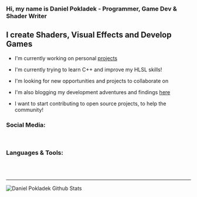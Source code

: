 ### Hi, my name is Daniel Pokladek - Programmer, Game Dev & Shader Writer

## I create Shaders, Visual Effects and Develop Games
- I'm currently working on personal [projects][projects]
- I'm currently trying to learn C++ and improve my HLSL skills!
- I'm looking for new opportunities and projects to collaborate on
- I'm also blogging my development adventures and findings [here][blog]

- I want to start contributing to open source projects, to help the community!

### Social Media:

<br/>

### Languages & Tools:


<br/>
<br/>

<!-- ### Latest Blog Posts: -->

---

<img align="left" alt="Daniel Pokladek Github Stats" src="https://github-readme-stats.vercel.app/api?username=danielpokladek&show_icons=true&hide_border=true"/>

[blog]: https://danielpokladek.wordpress.com/
[twitter]: https://twitter.com/DPokladek
[projects]: https://github.com/danielpokladek